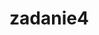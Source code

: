 # zadanie4
<html>
    <head>
        <style>
            .home_robot {
            font-family: "Arial";
            background-color: lightblue;
            border-radius: 30px;
            padding: 20px;
            width: 220px;
            }

            .home_robot h1 {
            font-size: 24px;
            font-family: "Arial";
            border-bottom: 3px dashed navy;
            width: 210px;
            }

        </style>
    </head>
    <body>
        <div class="home_robot">
            <h1>Домашний робот</h1>
            <ul>
                <li>закажет еду</li>
                <li>поможет с уборкой</li>
                <li>позаботится о домашних животных</li>
                <li>напомнит о делах</li>
            </ul>
        </div>
    </body>
</html>
